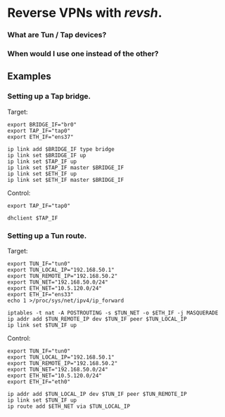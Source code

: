 
# Reverse VPNs with _revsh_.

### What are Tun / Tap devices?

### When would I use one instead of the other?

## Examples

### Setting up a Tap bridge.

Target:

	export BRIDGE_IF="br0"
	export TAP_IF="tap0"
	export ETH_IF="ens37"

	ip link add $BRIDGE_IF type bridge
	ip link set $BRIDGE_IF up
	ip link set $TAP_IF up
	ip link set $TAP_IF master $BRIDGE_IF
	ip link set $ETH_IF up
	ip link set $ETH_IF master $BRIDGE_IF

Control:

	export TAP_IF="tap0"

	dhclient $TAP_IF

### Setting up a Tun route.

Target:

	export TUN_IF="tun0"
	export TUN_LOCAL_IP="192.168.50.1"
	export TUN_REMOTE_IP="192.168.50.2"
	export TUN_NET="192.168.50.0/24"
	export ETH_NET="10.5.120.0/24"
	export ETH_IF="ens33"
	echo 1 >/proc/sys/net/ipv4/ip_forward

	iptables -t nat -A POSTROUTING -s $TUN_NET -o $ETH_IF -j MASQUERADE
	ip addr add $TUN_REMOTE_IP dev $TUN_IF peer $TUN_LOCAL_IP
	ip link set $TUN_IF up

Control:

	export TUN_IF="tun0"
	export TUN_LOCAL_IP="192.168.50.1"
	export TUN_REMOTE_IP="192.168.50.2"
	export TUN_NET="192.168.50.0/24"
	export ETH_NET="10.5.120.0/24"
	export ETH_IF="eth0"

	ip addr add $TUN_LOCAL_IP dev $TUN_IF peer $TUN_REMOTE_IP
	ip link set $TUN_IF up
	ip route add $ETH_NET via $TUN_LOCAL_IP

